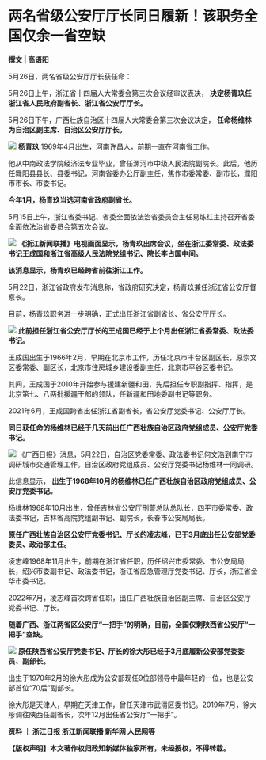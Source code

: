 # 两名省级公安厅厅长同日履新！该职务全国仅余一省空缺

**撰文 | 高语阳**

5月26日，两名省级公安厅厅长获任命：

5月26日上午，浙江省十四届人大常委会第三次会议经审议表决， **决定杨青玖任浙江省人民政府副省长、浙江省公安厅厅长。**

5月26日下午，广西壮族自治区十四届人大常委会第三次会议决定， **任命杨维林为自治区副主席、自治区公安厅厅长。**

![](https://inews.gtimg.com/news_bt/OucI0VEEco36Cggf6sQF1q_wSC134_JHp5c_nB0ykjDkwAA/1000)
**杨青玖** 1969年4月出生，河南许昌人，前期一直在河南省工作。

他从中南政法学院经济法专业毕业，曾任漯河市中级人民法院副院长。此后，他历任舞阳县县长、县委书记，河南省委办公厅副主任，焦作市委常委、副市长，濮阳市市长、市委书记。

**今年1月，杨青玖当选河南省政府副省长。**

5月15日上午，浙江省委书记、省委全面依法治省委员会主任易炼红主持召开省委全面依法治省委员会第五次会议。

![](https://inews.gtimg.com/news_bt/Oa3d8gafeTjEiv5TRWXNp59kRZINw62QJC12ADjJXYNbcAA/1000)
**《浙江新闻联播》电视画面显示，杨青玖出席会议，坐在浙江委常委、政法委书记王成国和浙江省高级人民法院党组书记、院长李占国中间。**

**该消息显示，杨青玖已经跨省前往浙江工作。**

5月22日，浙江省政府发布消息称，省政府研究决定，杨青玖兼任浙江省公安厅督察长。

目前，杨青玖职务进一步明确，正式出任浙江省副省长、省公安厅厅长。

![](https://inews.gtimg.com/news_bt/O7PX3T9fY8GgfmshvAKuq6Ai9bULf1VODdfOV29tInR5sAA/1000)
**此前担任浙江省公安厅厅长的王成国已经于上个月出任浙江省委常委、政法委书记。**

王成国出生于1966年2月，早期在北京市工作，历任北京市丰台区副区长，原崇文区委常委、副区长，北京市住房城乡建设委副主任，北京市平谷区委书记。

其间，王成国于2010年开始参与援建新疆和田，先后担任专职副指挥、指挥，是北京第七、八两批援疆干部的领队，任新疆和田地委副书记等职务。

2021年6月，王成国跨省出任浙江省副省长，省公安厅党委书记、公安厅厅长。

**同日获任命的杨维林已经于几天前出任广西壮族自治区政府党组成员、公安厅党委书记。**

![](https://inews.gtimg.com/news_bt/OrDhIto2khpKBl3fGEgvcdSW_81O854kPCv-SAwwxAbOcAA/1000)
《广西日报》消息，5月22日，自治区党委常委、政法委书记何文浩到南宁市调研城市交通管理工作。自治区政府党组成员、公安厅党委书记杨维林一同调研。

此信息显示， **出生于1968年10月的杨维林已任广西壮族自治区政府党组成员、公安厅党委书记。**

杨维林1968年10月出生，曾任吉林省公安厅刑警总队总队长，四平市委常委、政法委书记，吉林省高院党组副书记、副院长，长春市公安局局长。

**原任广西壮族自治区公安厅党委书记、厅长的凌志峰，已于3月底出任公安部党委委员、政治部主任。**

凌志峰1968年11月出生，前期在浙江省任职，历任绍兴市委常委、市公安局局长，绍兴市委副书记、政法委书记，浙江省应急管理厅党委书记、厅长，浙江省金华市委书记。

2022年7月，凌志峰首次跨省任职，出任广西壮族自治区副主席、自治区公安厅党委书记、厅长。

**随着广西、浙江两省区公安厅“一把手”的明确，目前，全国仅剩陕西省公安厅“一把手”空缺。**

![](https://inews.gtimg.com/news_bt/O_UmtC8C1OMemR4W-7JeOUJ95-Zs1L7m5xx_jS2fxh17oAA/1000)
**原任陕西省公安厅党委书记、厅长的徐大彤已经于3月底履新公安部党委委员、副部长。**

出生于1970年2月的徐大彤成为公安部现任9位部领导中最年轻的一位，也是公安部首位“70后”副部长。

徐大彤是天津人，早期在天津工作，曾任天津市武清区委书记。2019年7月，徐大彤调往陕西任副省长，次年12月出任省公安厅“一把手”。

**资料 ｜ 浙江日报 浙江新闻联播 新华网 人民网等**

**【版权声明】本文著作权归政知新媒体独家所有，未经授权，不得转载。**

